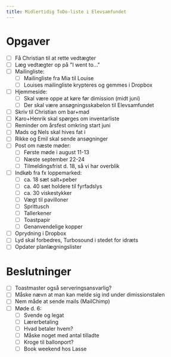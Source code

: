 ```yaml
---
title: Midlertidig ToDo-liste i Elevsamfundet
---
```


# Opgaver

- [ ] Få Christian til at rette vedtægter
- [ ] Læg vedtægter op på "I went to..."
- [ ] Mailingliste:
    - [ ] Mailingliste fra Mia til Louise
    - [ ] Louises mailingliste krypteres og gemmes i Dropbox
- [ ] Hjemmeside:
    - [ ] Skal være oppe at køre før dimission (midt juni)
    - [ ] Der skal være ansøgningsskabelon til Elevsamfundet
- [ ] Skriv til Christian om bar+mad
- [ ] Karo+Henrik skal spørges om inventarliste
- [ ] Reminder om årsfest omkring start juni
- [ ] Mads og Nels skal hives fat i
- [ ] Rikke og Emil skal sende ansøgninger
- [ ] Post om næste møder:
    - [ ] Første møde i august 11-13
    - [ ] Næste september 22-24
    - [ ] Tilmeldingsfrist d. 18, så vi har overblik
- [ ] Indkøb fra fx loppemarked:
    - [ ] ca. 18 sæt salt+peber
    - [ ] ca. 40 sæt holdere til fyrfadslys
    - [ ] ca. 30 viskestykker
    - [ ] Vægt til pavilloner
    - [ ] Sprittusch
    - [ ] Tallerkener
    - [ ] Toastpapir
    - [ ] Genanvendelige kopper
- [ ] Oprydning i Dropbox
- [ ] Lyd skal forbedres, Turbosound i stedet for idræts
- [ ] Opdater planlægningslister

# Beslutninger

- [ ] Toastmaster også serveringsansvarlig?
- [ ] Måske nævn at man kan melde sig ind under dimissionstalen
- [ ] Nem måde at sende mails (MailChimp)
- [ ] Møde d. 6:
    - [ ] Svende og legat
    - [ ] Lærerbetaling
    - [ ] Hvad betaler hvem?
    - [ ] Måske noget med antal tilladte
    - [ ] Kroge til ballonport?
    - [ ] Book weekend hos Lasse
